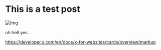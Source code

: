 # This is a test post
![img](https://raw.githubusercontent.com/aiden-powers/aiden-powers-open-graphics/refs/heads/main/aiden-powers-github-io/Frame%206comp.png)

oh hell yes.

https://developer.x.com/en/docs/x-for-websites/cards/overview/markup